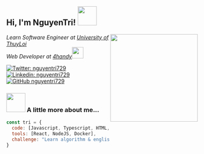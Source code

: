 <h2> Hi, I'm NguyenTri! <img src="https://media.giphy.com/media/mGcNjsfWAjY5AEZNw6/giphy.gif" width="50"></h2>
<img align='right' src="https://media.giphy.com/media/ieyl9zmCjO4b4t6qoY/giphy.gif" width="230">
<p><em>Learn Software Engineer at <a href="http://www.tlu.edu.vn">University of ThuyLoi</a></br>Web Developer at <a href="https://www.savor.vn">4handy</a><img src="https://media.giphy.com/media/WUlplcMpOCEmTGBtBW/giphy.gif" width="30"> 
</em></p>

[![Twitter: nguyentri729](https://img.shields.io/twitter/follow/nguyentri729?style=social)](https://twitter.com/nguyentri729)
[![Linkedin: nguyentri729](https://img.shields.io/badge/-nguyentri729-blue?style=flat-square&logo=Linkedin&logoColor=white&link=https://www.linkedin.com/in/nguyentri729/)](https://www.linkedin.com/in/nguyentri729/)
[![GitHub nguyentri729](https://img.shields.io/github/followers/nguyentri729?label=follow&style=social)](https://github.com/nguyentri729)


### <img src="https://media.giphy.com/media/VgCDAzcKvsR6OM0uWg/giphy.gif" width="50"> A little more about me...  

```javascript
const tri = {
  code: [Javascript, Typescript, HTML, CSS, Python, PHP],
  tools: [React, NodeJS, Docker],
  challenge: "Learn algorithm & english"
}
```
